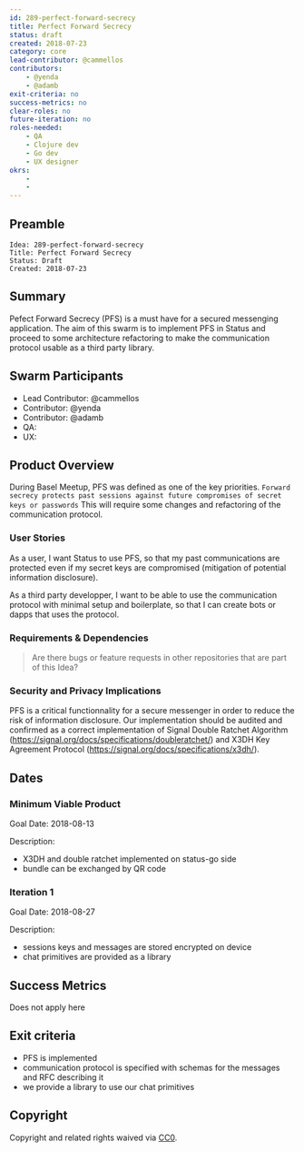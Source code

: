 ```yaml
---
id: 289-perfect-forward-secrecy
title: Perfect Forward Secrecy
status: draft
created: 2018-07-23
category: core
lead-contributor: @cammellos
contributors:
    - @yenda
    - @adamb
exit-criteria: no
success-metrics: no
clear-roles: no
future-iteration: no
roles-needed:
    - QA
    - Clojure dev
    - Go dev
    - UX designer
okrs:
    - 
    -
---
```


## Preamble

    Idea: 289-perfect-forward-secrecy
    Title: Perfect Forward Secrecy
    Status: Draft
    Created: 2018-07-23

## Summary

Pefect Forward Secrecy (PFS) is a must have for a secured messenging application. 
The aim of this swarm is to implement PFS in Status and proceed to some architecture
refactoring to make the communication protocol usable as a third party library.

## Swarm Participants

- Lead Contributor: @cammellos
- Contributor: @yenda
- Contributor: @adamb
- QA:
- UX:

## Product Overview

During Basel Meetup, PFS was defined as one of the key priorities.
`Forward secrecy protects past sessions against future compromises of secret keys or passwords`
This will require some changes and refactoring of the communication protocol.

### User Stories

As a user, I want Status to use PFS, so that my past communications are protected
even if my secret keys are compromised (mitigation of potential information
disclosure).

As a third party developper, I want to be able to use the communication protocol
with minimal setup and boilerplate, so that I can create bots or dapps that uses
the protocol.

### Requirements & Dependencies

> Are there bugs or feature requests in other repositories that are part of this
> Idea?

### Security and Privacy Implications

PFS is a critical functionnality for a secure messenger in order to reduce the
risk of information disclosure. Our implementation should be audited and confirmed
as a correct implementation of Signal Double Ratchet Algorithm
(https://signal.org/docs/specifications/doubleratchet/) and X3DH Key Agreement 
Protocol (https://signal.org/docs/specifications/x3dh/).

## Dates

### Minimum Viable Product

Goal Date: 2018-08-13

Description:
- X3DH and double ratchet implemented on status-go side
- bundle can be exchanged by QR code

### Iteration 1

Goal Date: 2018-08-27

Description:
- sessions keys and messages are stored encrypted on device
- chat primitives are provided as a library

## Success Metrics

Does not apply here

## Exit criteria

- PFS is implemented
- communication protocol is specified with schemas for the messages and RFC
describing it
- we provide a library to use our chat primitives

## Copyright

Copyright and related rights waived
via [CC0](https://creativecommons.org/publicdomain/zero/1.0/).
